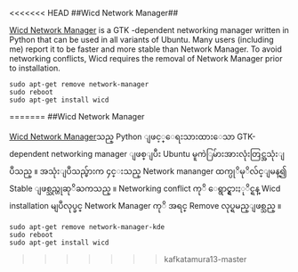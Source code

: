<<<<<<< HEAD
##Wicd Network Manager##

[Wicd Network Manager](http://wicd.sourceforget.net/) is a GTK -dependent networking manager written in Python that can be used in all variants of Ubuntu. Many users (including me) report it 
to be faster and more stable than Network Manager. To avoid networking conflicts, Wicd
requires the removal of Network Manager prior to installation.

	sudo apt-get remove network-manager
	sudo reboot
	sudo apt-get install wicd
=======
##Wicd Network Manager

[Wicd Network Manager](http://wicd.sourceforge.net/)သည္ Python ျဖင့္ေရးသားထားေသာ GTK-dependent networking manager ျဖစ္ျပီး Ubuntu မူကဲြမ်ားအားလုံးတြင္အသုံးျပဳသည္ ။ အသုံးျပဳသည္မ်ားက ၄င္းသည္ Network mananger ထက္ပုိမုိလ်င္ျမန္၍ Stable ျဖစ္သည္ဟုဆုိႀကသည္ ။ Networking conflict ကုိ ေရွာင္ရွားႏုိင္ရန္ Wicd installation မျပဳလုပ္ခင္ Network Manager ကုိ အရင္ Remove လုပ္ရမည္ျဖစ္သည္ ။
	
	sudo apt-get remove network-manager-kde
	sudo reboot
	sudo apt-get install wicd

>>>>>>> kafkatamura13-master
